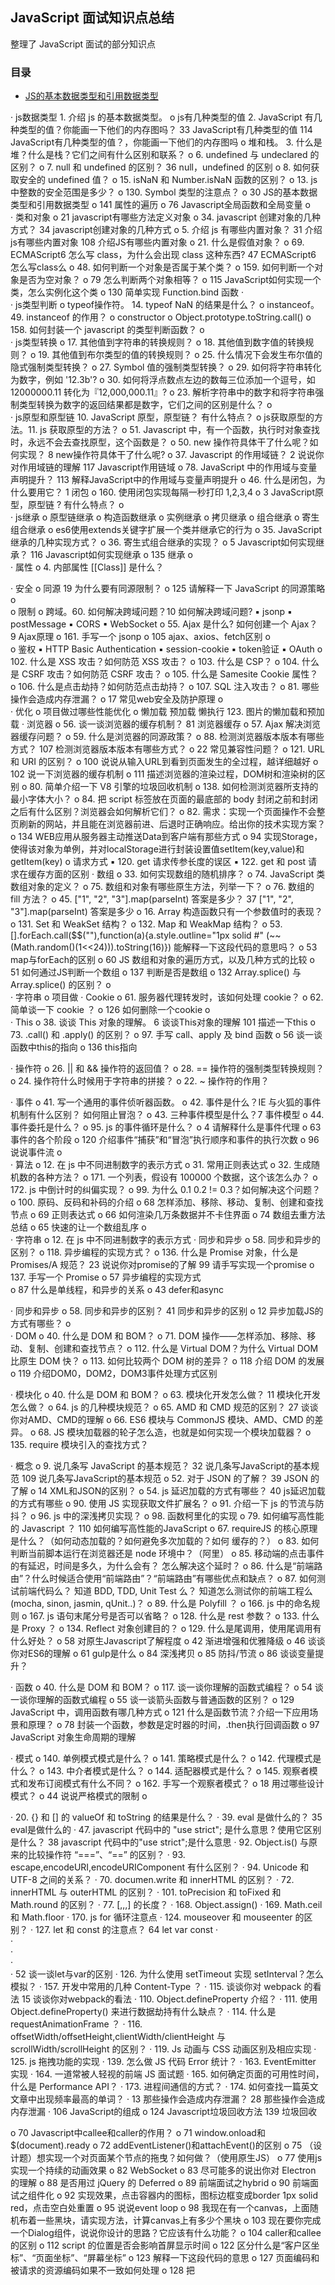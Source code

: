 ## JavaScript 面试知识点总结
整理了 JavaScript 面试的部分知识点

### 目录

- [JS的基本数据类型和引用数据类型](#JS的基本数据类型和引用数据类型)

·	js数据类型  1. 介绍 js 的基本数据类型。 
o	js有几种类型的值  2. JavaScript 有几种类型的值？你能画一下他们的内存图吗？  33 JavaScript有几种类型的值 114 JavaScript有几种类型的值？，你能画一下他们的内存图吗
o	堆和栈。 3. 什么是堆？什么是栈？它们之间有什么区别和联系？
o	6. undefined 与 undeclared 的区别？
o	7. null 和 undefined 的区别？  36 null，undefined 的区别
o	8. 如何获取安全的 undefined 值？
o	15. isNaN 和 Number.isNaN 函数的区别？
o	13. js 中整数的安全范围是多少？
o	130. Symbol 类型的注意点？
o	30 JS的基本数据类型和引用数据类型
o	141 属性的遍历
o	76 Javascript全局函数和全局变量
o	
·	类和对象
o	21 javascript有哪些方法定义对象
o	34. javascript 创建对象的几种方式？  34 javascript创建对象的几种方式
o	5. 介绍 js 有哪些内置对象？  31 介绍js有哪些内置对象 108 介绍JS有哪些内置对象
o	21. 什么是假值对象？
o	69. ECMAScript6 怎么写 class，为什么会出现 class 这种东西?  47 ECMAScript6 怎么写class么
o	48. 如何判断一个对象是否属于某个类？
o	159. 如何判断一个对象是否为空对象？
o	79 怎么判断两个对象相等？
o	115 JavaScript如何实现一个类，怎么实例化这个类
o	130 简单实现 Function.bind 函数
·	
·	js类型判断
o	typeof操作符。  14. typeof NaN 的结果是什么？
o	instanceof。 49. instanceof 的作用？
o	constructor
o	Object.prototype.toString.call()
o	158. 如何封装一个 javascript 的类型判断函数？
o	
·	js类型转换
o	17. 其他值到字符串的转换规则？
o	18. 其他值到数字值的转换规则？
o	19. 其他值到布尔类型的值的转换规则？
o	 25. 什么情况下会发生布尔值的隐式强制类型转换？
o	 27. Symbol 值的强制类型转换？
o	 29. 如何将字符串转化为数字，例如 '12.3b'?
o	 30. 如何将浮点数点左边的数每三位添加一个逗号，如 12000000.11 转化为『12,000,000.11』?
o	 23. 解析字符串中的数字和将字符串强制类型转换为数字的返回结果都是数字，它们之间的区别是什么？
o	
·	js原型和原型链  10. JavaScript 原型，原型链？ 有什么特点？
o	js获取原型的方法。11. js 获取原型的方法？
o	51. Javascript 中，有一个函数，执行时对象查找时，永远不会去查找原型，这个函数是？
o	50. new 操作符具体干了什么呢？如何实现？    8 new操作符具体干了什么呢?
o	37. Javascript 的作用域链？ 2 说说你对作用域链的理解  117 Javascript作用链域
o	78. JavaScript 中的作用域与变量声明提升？ 113 解释JavaScript中的作用域与变量声明提升
o	46. 什么是闭包，为什么要用它？  1 闭包
o	160. 使用闭包实现每隔一秒打印 1,2,3,4
o	3 JavaScript原型，原型链 ? 有什么特点？
o	
·	js继承
o	原型链继承
o	构造函数继承
o	实例继承
o	拷贝继承
o	组合继承
o	寄生组合继承
o	es6使用extends关键字扩展一个类并继承它的行为
o	35. JavaScript 继承的几种实现方式？
o	36. 寄生式组合继承的实现？
o	5 Javascript如何实现继承？ 116 Javascript如何实现继承
o	135 继承
o	
·	属性
o	4. 内部属性 [[Class]] 是什么？

·	安全
o	同源  19 为什么要有同源限制？
o	125 请解释一下 JavaScript 的同源策略
o	
o	限制
o	跨域。60. 如何解决跨域问题？10 如何解决跨域问题?
▪	jsonp
▪	postMessage
▪	CORS
▪	WebSocket
o	55. Ajax 是什么? 如何创建一个 Ajax？  9 Ajax原理
o	161. 手写一个 jsonp
o	105 ajax、axios、fetch区别
o	
o	鉴权
▪	HTTP Basic Authentication
▪	session-cookie
▪	token验证
▪	OAuth
o	102. 什么是 XSS 攻击？如何防范 XSS 攻击？
o	103. 什么是 CSP？
o	104. 什么是 CSRF 攻击？如何防范 CSRF 攻击？
o	105. 什么是 Samesite Cookie 属性？
o	106. 什么是点击劫持？如何防范点击劫持？
o	107. SQL 注入攻击？
o	81. 哪些操作会造成内存泄漏？
o	17 常见web安全及防护原理
o	
·	优化
o	项目做过哪些性能优化
o	懒加载 预加载 懒执行  123. 图片的懒加载和预加载
·	浏览器
o	56. 谈一谈浏览器的缓存机制？  81 浏览器缓存
o	57. Ajax 解决浏览器缓存问题？
o	59. 什么是浏览器的同源政策？
o	88. 检测浏览器版本版本有哪些方式？  107 检测浏览器版本版本有哪些方式？
o	22 常见兼容性问题？
o	121. URL 和 URI 的区别？
o	100 说说从输入URL到看到页面发生的全过程，越详细越好
o	102 说一下浏览器的缓存机制
o	111 描述浏览器的渲染过程，DOM树和渲染树的区别
o	80. 简单介绍一下 V8 引擎的垃圾回收机制
o	138. 如何检测浏览器所支持的最小字体大小？
o	84. 把 script 标签放在页面的最底部的 body 封闭之前和封闭之后有什么区别？浏览器会如何解析它们？
o	82. 需求：实现一个页面操作不会整页刷新的网站，并且能在浏览器前进、后退时正确响应。给出你的技术实现方案？
o	134 WEB应用从服务器主动推送Data到客户端有那些方式
o	94 实现Storage，使得该对象为单例，并对localStorage进行封装设置值setItem(key,value)和getItem(key)
o	请求方式
▪	120. get 请求传参长度的误区
▪	122. get 和 post 请求在缓存方面的区别
·	数组
o	33. 如何实现数组的随机排序？
o	 74. JavaScript 类数组对象的定义？ 
o	75. 数组和对象有哪些原生方法，列举一下？
o	 76. 数组的 fill 方法？
o	45. ["1", "2", "3"].map(parseInt) 答案是多少？  37 ["1", "2", "3"].map(parseInt) 答案是多少
o	16. Array 构造函数只有一个参数值时的表现？
o	131. Set 和 WeakSet 结构？
o	132. Map 和 WeakMap 结构？
o	53. [].forEach.call($$(""),function(a){a.style.outline="1px solid #" (~~(Math.random()(1<<24))).toString(16)}) 能解释一下这段代码的意思吗？
o	53 map与forEach的区别
o	60 JS 数组和对象的遍历方式，以及几种方式的比较
o	51 如何通过JS判断一个数组
o	137 判断是否是数组
o	132 Array.splice() 与 Array.splice() 的区别？
o	
·	字符串
o	项目做
·	Cookie 
o	 61. 服务器代理转发时，该如何处理 cookie？
o	 62. 简单谈一下 cookie ？
o	126 如何删除一个cookie
o	
·	This
o	38. 谈谈 This 对象的理解。   6 谈谈This对象的理解 101 描述一下this
o	 73. .call() 和 .apply() 的区别？ 
o	97. 手写 call、apply 及 bind 函数
o	56 谈一谈函数中this的指向
o	136 this指向

·	操作符
o	26. || 和 && 操作符的返回值？
o	 28. == 操作符的强制类型转换规则？  
o	 24. 操作符什么时候用于字符串的拼接？
o	22. ~ 操作符的作用？

·	事件
o	41. 写一个通用的事件侦听器函数。
o	42. 事件是什么？IE 与火狐的事件机制有什么区别？ 如何阻止冒泡？
o	43. 三种事件模型是什么？7 事件模型
o	44. 事件委托是什么？
o	95. js 的事件循环是什么？
o	4 请解释什么是事件代理
o	63 事件的各个阶段
o	120 介绍事件“捕获”和“冒泡”执行顺序和事件的执行次数
o	96 说说事件流
o	
·	算法
o	12. 在 js 中不同进制数字的表示方式
o	31. 常用正则表达式
o	32. 生成随机数的各种方法？
o	171. 一个列表，假设有 100000 个数据，这个该怎么办？
o	172. js 中倒计时的纠偏实现？
o	99. 为什么 0.1 0.2 != 0.3？如何解决这个问题？
o	100. 原码、反码和补码的介绍
o	68 怎样添加、移除、移动、复制、创建和查找节点
o	69 正则表达式
o	66 如何渲染几万条数据并不卡住界面
o	74 数组去重方法总结
o	65 快速的让一个数组乱序
o	
·	字符串
o	12. 在 js 中不同进制数字的表示方式
·	同步和异步
o	58. 同步和异步的区别？
o	118. 异步编程的实现方式？
o	136. 什么是 Promise 对象，什么是 Promises/A 规范？  23 说说你对promise的了解  99 请手写实现一个promise
o	137. 手写一个 Promise
o	57 异步编程的实现方式  
o	87 什么是单线程，和异步的关系
o	43 defer和async

·	同步和异步
o	58. 同步和异步的区别？   41 同步和异步的区别
o	12 异步加载JS的方式有哪些？
o	
·	DOM
o	40. 什么是 DOM 和 BOM？
o	71. DOM 操作——怎样添加、移除、移动、复制、创建和查找节点？
o	112. 什么是 Virtual DOM？为什么 Virtual DOM 比原生 DOM 快？
o	113. 如何比较两个 DOM 树的差异？
o	118 介绍 DOM 的发展
o	119 介绍DOM0，DOM2，DOM3事件处理方式区别

·	模块化
o	40. 什么是 DOM 和 BOM？
o	63. 模块化开发怎么做？  11 模块化开发怎么做？
o	64. js 的几种模块规范？
o	65. AMD 和 CMD 规范的区别？   27 谈谈你对AMD、CMD的理解
o	66. ES6 模块与 CommonJS 模块、AMD、CMD 的差异。
o	68. JS 模块加载器的轮子怎么造，也就是如何实现一个模块加载器？
o	135. require 模块引入的查找方式？


·	概念
o	9. 说几条写 JavaScript 的基本规范？  32 说几条写JavaScript的基本规范  109 说几条写JavaScript的基本规范
o	52. 对于 JSON 的了解？  39 JSON 的了解
o	14 XML和JSON的区别？
o	54. js 延迟加载的方式有哪些？  40 js延迟加载的方式有哪些
o	90. 使用 JS 实现获取文件扩展名？
o	91. 介绍一下 js 的节流与防抖？
o	96. js 中的深浅拷贝实现？
o	98. 函数柯里化的实现
o	79. 如何编写高性能的 Javascript ？   110 如何编写高性能的JavaScript
o	67. requireJS 的核心原理是什么？（如何动态加载的？如何避免多次加载的？如何 缓存的？）
o	83. 如何判断当前脚本运行在浏览器还是 node 环境中？（阿里）
o	85. 移动端的点击事件的有延迟，时间是多久，为什么会有？ 怎么解决这个延时？
o	86. 什么是“前端路由”？什么时候适合使用“前端路由”？“前端路由”有哪些优点和缺点？
o	87. 如何测试前端代码么？ 知道 BDD, TDD, Unit Test 么？ 知道怎么测试你的前端工程么(mocha, sinon, jasmin, qUnit..)？
o	89. 什么是 Polyfill ？
o	166. js 中的命名规则
o	167. js 语句末尾分号是否可以省略？
o	128. 什么是 rest 参数？
o	133. 什么是 Proxy ？
o	134. Reflect 对象创建目的？
o	129. 什么是尾调用，使用尾调用有什么好处？
o	58 对原生Javascript了解程度
o	42 渐进增强和优雅降级
o	46 谈谈你对ES6的理解
o	61 gulp是什么
o	84 深浅拷贝
o	85 防抖/节流
o	86 谈谈变量提升？

·	函数
o	40. 什么是 DOM 和 BOM？
o	117. 谈一谈你理解的函数式编程？
o	54 谈一谈你理解的函数式编程
o	55 谈一谈箭头函数与普通函数的区别？
o	129 JavaScript 中，调用函数有哪几种方式
o	121 什么是函数节流？介绍一下应用场景和原理？
o	78 封装一个函数，参数是定时器的时间，.then执行回调函数
o	97 JavaScript 对象生命周期的理解


·	模式
o	140. 单例模式模式是什么？
o	141. 策略模式是什么？
o	142. 代理模式是什么？
o	143. 中介者模式是什么？
o	144. 适配器模式是什么？
o	145. 观察者模式和发布订阅模式有什么不同？
o	162. 手写一个观察者模式？
o	18 用过哪些设计模式？
o	44 说说严格模式的限制
o	


·	20. {} 和 [] 的 valueOf 和 toString 的结果是什么？
·	39. eval 是做什么的？  35 eval是做什么的
·	47. javascript 代码中的 "use strict"; 是什么意思 ? 使用它区别是什么？ 38 javascript 代码中的"use strict";是什么意思
·	92. Object.is() 与原来的比较操作符 “===”、“==” 的区别？
·	93. escape,encodeURI,encodeURIComponent 有什么区别？
·	94. Unicode 和 UTF-8 之间的关系？
·	70. documen.write 和 innerHTML 的区别？
·	72. innerHTML 与 outerHTML 的区别？
·	101. toPrecision 和 toFixed 和 Math.round 的区别？
·	77. [,,,] 的长度？
·	168. Object.assign()
·	169. Math.ceil 和 Math.floor
·	170. js for 循环注意点
·	124. mouseover 和 mouseenter 的区别？
·	127. let 和 const 的注意点？  64 let var const
·	
·	
·	
·	
·	52 谈一谈let与var的区别
·	126. 为什么使用 setTimeout 实现 setInterval？怎么模拟？
·	157. 开发中常用的几种 Content-Type ？
·	115. 谈谈你对 webpack 的看法   15 谈谈你对webpack的看法
·	110. Object.defineProperty 介绍？
·	111. 使用 Object.defineProperty() 来进行数据劫持有什么缺点？
·	114. 什么是 requestAnimationFrame ？
·	116. offsetWidth/offsetHeight,clientWidth/clientHeight 与 scrollWidth/scrollHeight 的区别？
·	119. Js 动画与 CSS 动画区别及相应实现
·	125. js 拖拽功能的实现
·	139. 怎么做 JS 代码 Error 统计？
·	163. EventEmitter 实现
·	164. 一道常被人轻视的前端 JS 面试题
·	165. 如何确定页面的可用性时间，什么是 Performance API？
·	173. 进程间通信的方式？
·	174. 如何查找一篇英文文章中出现频率最高的单词？
·	13 那些操作会造成内存泄漏？  28 那些操作会造成内存泄漏
·	106 JavaScript的组成
o	124 Javascript垃圾回收方法  139 垃圾回收

o	70 Javascript中callee和caller的作用？
o	71 window.onload和$(document).ready
o	72 addEventListener()和attachEvent()的区别
o	75 （设计题）想实现一个对页面某个节点的拖曳？如何做？（使用原生JS）
o	77 使用js实现一个持续的动画效果
o	82 WebSocket
o	83 尽可能多的说出你对 Electron 的理解
o	88 是否用过 jQuery 的 Deferred
o	89 前端面试之hybrid
o	90 前端面试之组件化
o	92 实现效果，点击容器内的图标，图标边框变成border 1px solid red，点击空白处重置
o	95 说说event loop
o	98 我现在有一个canvas，上面随机布着一些黑块，请实现方法，计算canvas上有多少个黑块
o	103 现在要你完成一个Dialog组件，说说你设计的思路？它应该有什么功能？
o	104 caller和callee的区别
o	112 script 的位置是否会影响首屏显示时间
o	122 区分什么是“客户区坐标”、“页面坐标”、“屏幕坐标”
o	123 解释一下这段代码的意思
o	127 页面编码和被请求的资源编码如果不一致如何处理
o	128 把<script>放在</body>之前和之后有什么区别？浏览器会如何解析它们？
o	138 加载
o	140 有四个操作会忽略enumerable为false的属性
o	142 为什么通常在发送数据埋点请求的时候使用的是 1x1 像素的透明 gif 图片
·	143 在输入框中如何判断输入的是一个正确的网址
o	26 Node的应用场景
o	16 说说你对AMD和Commonjs的理解
o	20 offsetWidth/offsetHeight,clientWidth/clientHeight与scrollWidth/scrollHeight的区别
o	24 你觉得jQuery源码有哪些写的好的地方
o	29 web开发中会话跟踪的方法有哪些
o	45 attribute和property的区别是什么
o	50 对web标准、可用性、可访问性的理解
o	59 Js动画与CSS动画区别及相应实现
o	67 希望获取到页面中所有的checkbox怎么做？  73 获取页面所有的checkbox
·	


·	优化
o	80 项目做过哪些性能优化？

·	面向对象
o	48 什么是面向对象编程及面向过程编程，它们的异同和优缺点
o	49 面向对象编程思想






- [js数据类型](#js数据类型)
  - [js有几种类型的值](#js有几种类型的值)
  - [堆和栈](#堆和栈)
- [js类型判断](#js类型判断)
  - [typeof操作符](#typeof操作符)
  - [instanceof](#instanceof)
  - [constructor](#constructor)
  - [Object.prototype.toString.call()](#Object-prototype-toString-call)
- [js原型和原型链](#js原型和原型链)
  - [js获取原型的方法](#js获取原型的方法)
- [js继承](#js继承)
  - [原型链继承](#原型链继承)
  - [构造函数继承](#构造函数继承)
  - [实例继承](#实例继承)
  - [拷贝继承](#拷贝继承)
  - [组合继承](#组合继承)
  - [寄生组合继承](#寄生组合继承)
  - [es6使用extends关键字扩展一个类并继承它的行为](#es6使用extends关键字扩展一个类并继承它的行为)
- [安全](#安全)
  - [同源](#同源)
  - [限制](#限制)
  - [跨域](#跨域)
    - [jsonp](#jsonp) 
    - [postMessage](#postMessage)
    - [CORS](#CORS)
    - [WebSocket](#WebSocket)
  - [鉴权](#鉴权)
    - [HTTP Basic Authentication](#HTTP-Basic-Authentication)
    - [session-cookie](#session-cookie)
    - [token验证](#token验证)
    - [OAuth](#OAuth)
- [优化](#优化)
  - [项目做过哪些性能优化](#项目做过哪些性能优化)
  - [懒加载 预加载 懒执行](#懒加载-预加载-懒执行)
  

#### js数据类型

```
js基本数据类型：
Undefined、Null、Boolean、Number、String，还有在 ES6 中新增的 Symbol 和 ES10 中新增的 BigInt 类型。
Symbol 代表创建后独一无二且不可变的数据类型，它的出现我认为主要是为了解决可能出现的全局变量冲突的问题。
BigInt 是一种数字类型的数据，它可以表示任意精度格式的整数，使用 BigInt 可以安全地存储和操作大整数，
即使这个数已经超出了 Number 能够表示的安全整数范围。
```

```
js引用数据类型：object、array、function
```

##### js有几种类型的值

```
js 可以分为两种类型的值，一种是基本数据类型，一种是复杂数据类型。
基本数据类型：undefined、null、boolean、number、string、symbol
复杂数据类型指的是 Object 类型，所有其他的如 Array、Date 等数据类型都可以理解为 Object 类型的子类。

两种类型间的主要区别是它们的存储位置不同，基本数据类型的值直接保存在栈中，
而复杂数据类型的值保存在堆中，通过使用在栈中保存对应的指针来获取堆中的值。
```

栈：原始数据类型（Undefined、Null、Boolean、Number、String） <br>
堆：引用数据类型（对象、数组和函数）

```
两种类型的区别是：存储位置不同。
原始数据类型直接存储在栈（stack）中的简单数据段，占据空间小、大小固定，属于被频繁使用数据，所以放入栈中存储。

引用数据类型存储在堆（heap）中的对象，占据空间大、大小不固定。如果存储在栈中，将会影响程序运行的性能；
引用数据类型在栈中存储了指针，该指针指向堆中该实体的起始地址。当解释器寻找引用值时，
会首先检索其在栈中的地址，取得地址后从堆中获得实体。
```

#### 堆和栈

```
堆和栈的概念存在于数据结构中和操作系统内存中。

（1）在数据结构中，栈中数据的存取方式为先进后出。而堆是一个优先队列，是按优先级来进行排序的，
优先级可以按照大小来规定。完全二叉树是堆的一种实现方式。
（2）在操作系统中，内存被分为栈区和堆区。

栈区内存由编译器自动分配释放，存放函数的参数值，局部变量的值等。其操作方式类似于数据结构中的栈。
堆区内存一般由程序员分配释放，若程序员不释放，程序结束时可能由垃圾回收机制回收。
```

### js类型判断
typeof，instanceof，constructor，Object.prototype.toString.call()

```
（1）typeof：
直接在计算机底层基于数据类型的值（二进制）进行检测
typeof null为object原因是对象存在在计算机中，都是以000开始的二进制存储，所以检测出来的结果是对象
typeof普通对象/数组对象/正则对象/日期对象 都是object
typeof NaN === 'number'
（2）instanceof
检测当前实例是否属于这个类的
底层机制：只要当前类出现在实例的原型上，结果都是true
不能检测基本数据类型
（3）constructor
支持基本类型
constructor可以随便改，也不准
（4）Object.prototype.toString.call([val])
返回当前实例所属类信息

判断 Target 的类型，单单用 typeof 并无法完全满足，这其实并不是 bug，
本质原因是 JS 的万物皆对象的理论。因此要真正完美判断时，我们需要区分对待:
1.基本类型(null): 使用String(null)
2.基本类型(string / number / boolean / undefined / symbol) + function: 直接使用typeof即可
3.其余引用类型(Array / Date / RegExp Error): 调用toString后根据[object XXX]进行判断
很稳的判断封装:
let class2type = {}
'Array Date RegExp Object Error'.split(' ').forEach(e => class2type[ '[object ' + e + ']' ] = e.toLowerCase()) 
function type(obj) {
    if (obj == null) return String(obj)
    return typeof obj === 'object' ? class2type[ Object.prototype.toString.call(obj) ] || 'object' : typeof obj
}
```

#### typeof操作符
优点：能够快速区分基本数据类型 缺点：不能将Object、Array和Null区分，都返回object  

（1）对于原始类型来说，除了 null 都可以显示正确的类型
```
Number、String，Undefined、Boolean、Null、还有在 ES6 中新增的 Symbol 和 ES10 中新增的 BigInt 
typeof 1             // 'number'
typeof '1'           // 'string'
typeof undefined     // 'undefined'
typeof true          // 'boolean'
typeof Symbol()      // 'symbol'
typeof null          // 'object'
PS：为什么null会出现这种情况呢？因为在 JS的最初版本中，使用的是 32 位系统，为了
性能考虑使用低位存储了变量的类型信息，000 开头代表是对象，然而 null表示为全零，
所以将它错误的判断为 object 。虽然现在的内部类型判断代码已经改变了，但是对于这个Bug却是一直流传下来。
```

（2）typeof 对于对象来说，除了函数都会显示 object，所以说 typeof 并不能准确判断变量到底是什么类型
```
array、object、function
typeof []             // 'object'
typeof {}             // 'object'
typeof console.log    // 'function'
```

（3）typeof NaN
```
typeof NaN;           // "number"

NaN 意指“不是一个数字”（not a number），NaN 是一个“警戒值”（sentinel value，有特殊用途的常规值），
用于指出数字类型中的错误情况，即“执行数学运算没有成功，这是失败后返回的结果”。
NaN 是一个特殊值，它和自身不相等，是唯一一个非自反（自反，reflexive，即 x === x 不成立）的值。而 NaN != NaN为 true。
```

#### instanceof
```
作用：用于判断实例属于哪个构造函数。
原理：判断实例对象的__proto__属性，和构造函数的prototype属性，是否为同一个引用（是否指向同一个地址）。
instanceof 可以正确的判断对象的类型，因为内部机制是通过判断对象的原型链中是不是能找到类型的 prototype

优点：能够区分Array、Object和Function，适合用于判断自定义的类实例对象
缺点：Number，Boolean，String基本数据类型不能判断

console.log(2 instanceof Number);                    // false
console.log(true instanceof Boolean);                // false 
console.log('str' instanceof String);                // false  
console.log([] instanceof Array);                    // true
console.log(function(){} instanceof Function);       // true
console.log({} instanceof Object);                   // true    

instanceof 在MDN中的解释：instanceof 运算符用来测试一个对象在其原型链中是否存在一个
构造函数的 prototype 属性。其意思就是判断对象是否是某一数据类型（如Array）的实例，
请重点关注一下是判断一个对象是否是数据类型的实例。在这里字面量值，2， true ，'str'不是实例，所以判断值为false
```

```
实现instanceof：
(1)首先获取类型的原型
(2)获得对象的原型
(3)一直循环判断对象的原型是否等于类型的原型，直到对象原型为 null，因为原型链最终为 null
function instanceof(left, right) {
    // 获得类型的原型
    let prototype = right.prototype
    // 获得对象的原型
    left = left.__proto__
    // 判断对象的类型是否等于类型的原型
    while (true) {
    	if (left === null)
    		return false
    	if (prototype === left)
    		return true
    	left = left.__proto__
    }
}
```

```
注意1：虽然说，实例是由构造函数 new 出来的，但是实例的__proto__属性引用的是
构造函数的prototype。也就是说，实例的__proto__属性与构造函数本身无关。
注意2：在原型链上，原型的上面可能还会有原型，以此类推往上走，继续找__proto__属性。
这条链上如果能找到， instanceof 的返回结果也是 true。

比如说：
foo instance of Foo的结果为true，因为foo.__proto__ === M.prototype为true。
foo instance of Object的结果也为true，为Foo.prototype.__proto__ === Object.prototype为true。
但我们不能轻易的说：foo 一定是 由Object创建的实例`。这句话是错误的。我们来看下一个问题就明白了。

问题：已知A继承了B，B继承了C。怎么判断 a 是由A直接生成的实例，还是B直接生成的实例呢？还是C直接生成的实例呢？
分析：这就要用到原型的constructor属性了。
foo.__proto__.constructor === M的结果为true，但是 foo.__proto__.constructor === Object的结果为false。
所以，用 consturctor判断就比用 instanceof判断，更为严谨。
```

#### constructor

```
console.log((2).constructor === Number);                  // true
console.log((true).constructor === Boolean);              // true
console.log(('str').constructor === String);              // true
console.log(([]).constructor === Array);                  // true
console.log((function() {}).constructor === Function);    // true
console.log(({}).constructor === Object);                 // true

坑：如果创建一个对象，更改它的原型，constructor就会变得不可靠了
function Fn(){};
Fn.prototype=new Array();
var f=new Fn();
console.log(f.constructor===Fn);    // false
console.log(f.constructor===Array); // true 
```

#### Object prototype toString call

Object.prototype.toString.call()
```
使用 Object 对象的原型方法 toString ，使用 call 进行狸猫换太子，借用Object的 toString 方法

优点：精准判断数据类型
缺点：写法繁琐不容易记，推荐进行封装后使用

var a = Object.prototype.toString;
console.log(a.call(2));               // [object Number]
console.log(a.call(true));            // [object Boolean]
console.log(a.call('str'));           // [object String]
console.log(a.call([]));              // [object Array]
console.log(a.call(function(){}));    // [object Function]
console.log(a.call({}));              // [object Object]
console.log(a.call(undefined));       // [object Undefined]
console.log(a.call(null));            // [object Null]
```

### js原型和原型链

```
原型：在 js 中我们是使用构造函数来新建一个对象的，每一个构造函数的内部都有一个 prototype 属性值，
这个属性值是一个对象，这个对象包含了可以由该构造函数的所有实例共享的属性和方法。
当我们使用构造函数新建一个对象后，在这个对象的内部将包含一个指针，这个指针指向
构造函数的 prototype 属性对应的值，在 ES5 中这个指针被称为对象的原型（prototype）。

一般来说我们是不应该能够获取到这个值的，但是现在浏览器中都实现了 __proto__ 属性
来让我们访问这个属性，但是我们最好不要使用这个属性，因为它不是规范中规定的。
ES5 中新增了一个 Object.getPrototypeOf() 方法，我们可以通过这个方法来获取对象的原型。

原型链：当我们访问一个对象的属性时，如果这个对象内部不存在这个属性，
那么它就会去它的原型对象里找这个属性，这个原型对象又会有自己的原型，
于是就这样一直找下去，也就是原型链的概念。

原型链的尽头一般来说都是 Object.prototype ，所以这就是
我们新建的对象为什么能够使用 toString() 等方法的原因。

特点：
JavaScript 对象是通过引用来传递的，我们创建的每个新对象实体中并没有一份
属于自己的原型副本。当我们修改原型时，与之相关的对象也会继承这一改变。

关系：instance.constructor.prototype = instance.__proto__
```

#### js获取原型的方法

```
p.__proto__
p.constructor.prototype
Object.getPrototypeOf(p)
```

### js继承

```
javascript继承的7种方法：
1.原型链继承：将父类的实例作为子类的原型。
2.构造函数继承（使用call）：使用父类的构造函数来增强子类实例，等于是复制父类的实例属性给子类。
3.实例继承：为父类实例添加新特性，作为子类实例返回。
4.拷贝继承：把父类实例对象上的方法拷贝到子类的原型上。
5.组合继承：通过调用父类构造函数，继承父类的属性并保留传参的优点，然后通过将父类实例作为子类原型，实现函数复用。
6.寄生组合继承：通过寄生方式，砍掉父类的实例属性，这样，在调用两次父类的构造的时候，就不会初始化两次实例方法/属性，避免的组合继承的缺点。
7.使用extends关键字扩展一个类并继承它的行为（es6）。
```

```
我了解的 js 中实现继承的几种方式有：
（1）第一种是以原型链的方式来实现继承，但是这种实现方式存在的缺点是，在包含有引用类型的数据时，
会被所有的实例对象所共享，容易造成修改的混乱。还有就是在创建子类型的时候不能向超类型传递参数。

（2）第二种方式是使用借用构造函数的方式，这种方式是通过在子类型的函数中调用超类型的构造函数
来实现的，这一种方法解决了不能向超类型传递参数的缺点，但是它存在的一个问题就是
无法实现函数方法的复用，并且超类型原型定义的方法子类型也没有办法访问到。

（3）第三种方式是组合继承，组合继承是将原型链和借用构造函数组合起来使用的一种方式。
通过借用构造函数的方式来实现类型的属性的继承，通过将子类型的原型设置为超类型的实例来实现方法的继承。
这种方式解决了上面的两种模式单独使用时的问题，但是由于我们是以超类型的实例来作为子类型的原型，
所以调用了两次超类的构造函数，造成了子类型的原型中多了很多不必要的属性。

（4）第四种方式是原型式继承，原型式继承的主要思路就是基于已有的对象来创建新的对象，实现的原理是，
向函数中传入一个对象，然后返回一个以这个对象为原型的对象。这种继承的思路主要不是为了实现创造一种新的类型，
只是对某个对象实现一种简单继承，ES5 中定义的 Object.create() 方法就是原型式继承的实现。缺点与原型链方式相同。

（5）第五种方式是寄生式继承，寄生式继承的思路是创建一个用于封装继承过程的函数，通过传入一个对象，
然后复制一个对象的副本，然后对象进行扩展，最后返回这个对象。这个扩展的过程就可以理解是一种继承。
这种继承的优点就是对一个简单对象实现继承，如果这个对象不是我们的自定义类型时。缺点是没有办法实现函数的复用。

（6）第六种方式是寄生式组合继承，组合继承的缺点就是使用超类型的实例做为子类型的原型，导致添加了不必要的原型属性。
寄生式组合继承的方式是使用超类型的原型的副本来作为子类型的原型，这样就避免了创建不必要的属性。
```

js继承实现方式：既然要实现继承，那么首先我们得有一个父类，代码如下：
```
// 定义一个动物类
function Animal (name) {
  // 属性
  this.name = name || 'Animal';
  // 实例方法
  this.sleep = function(){
    console.log(this.name + '正在睡觉！');
  }
}
// 原型方法
Animal.prototype.eat = function(food) {
  console.log(this.name + '正在吃：' + food);
};
```

#### 原型链继承
```
核心：将父类的实例作为子类的原型
function Cat() {
}
Cat.prototype = new Animal();
Cat.prototype.name = 'cat';

// Test Code
var cat = new Cat();
console.log(cat.name);
cat.eat('fish');    //cat正在吃fish
cat.sleep();    //cat正在睡觉。。。
console.log(cat instanceof Animal); //true
console.log(cat instanceof Cat);    //true

特点：
1.纯粹的继承关系，实例是子类的实例，也是父类的实例
2.父类新增方法属性，子类都能访问到
3.简单易于实现
缺点：
1.可以在Cat构造函数中，为Cat实例增加实例属性。如果要新增原型属性和方法，则必须放在Cat.prototype = new Animal();这样的语句之后执行。
2.无法实现多继承
3.来自原型对象的引用属性是所有实例共享的
4.创建子类的实例时，无法向父类构造函数传参
```

#### 构造函数继承
```
使用call
核心：使用父类的构造函数来增强子类实例，等于是复制父类的实例属性给子类（没用到原型）
function Cat2(name) {
    Animal.call(this);
    this.name = name || 'Tom';
}
// Test Code
var cat2 = new Cat2();
console.log(cat2.name); //Tom
cat2.sleep()    //Tom正在睡觉。。。
console.log(cat2 instanceof Cat2); //true
console.log(cat2 instanceof Animal); //false

特点：
1.解决了1中，子类实例共享父类引用属性的问题
2.创建子类实例时，可以向父类传递参数
3.可以实现多继承（call多个父类对象）
缺点：
1.实例并不是父类的实例，只是子类的实例
2.只能继承父类的实例属性和方法，不能继承原型属性/方法
3.无法实现函数复用，每个子类都有父类实例函数的副本，影响性能
```

#### 实例继承
```
核心：为父类实例添加新特性，作为子类实例返回
function Cat3(name) {
    var instance = new Animal();
    instance.name = name || 'Tom';
    return instance;
}

// Test Code
var cat3 = new Cat3();
console.log(cat3.name);
cat3.sleep();
cat3.eat('meat');
console.log(cat3 instanceof Cat3); //false
console.log(cat3 instanceof Animal); //true

特点：
1.不限制调用方式，不管是 new 子类() 还是 子类()，返回的对象具有相同的效果
缺点：
1.实例是父类的实例，不是子类的实例
2.不支持多继承
```

#### 拷贝继承
```
function Cat(name) {
    var animal = new Animal();
    for (var p in animal) {
        Cat.prototype[p] = animal[p];
    }
    Cat.prototype.name = name || 'Tom';
}

// Test Code
var cat = new Cat();
console.log(cat.name);
cat.sleep();
cat.eat('bread');
console.log(cat instanceof Cat); //true
console.log(cat instanceof Animal); //false

特点：
支持多继承
缺点：
1.效率较低，占用内存高
2.无法获取父类不可枚举的方法（不可枚举方法，不能使用for-in访问到）
```

#### 组合继承
```
核心：通过调用父类构造函数，继承父类的属性并保留传参的优点，然后通过将父类实例作为子类原型，实现函数复用。
function Cat(name) {
    Animal.call(this);
    this.name = name || "Tom";
}
Cat.prototype = new Animal();
Cat.prototype.constructor = Cat;

// Test Code
var cat = new Cat();
console.log(cat.name);
cat.sleep();
cat.eat('bread');
console.log(cat instanceof Cat); //true
console.log(cat instanceof Animal); //true

特点：
1.弥补了方式二的缺陷，可以继承实例属性/方法，也可以继承原型属性/方法
2.即是子类的实例，也是父类的实例
3.不存在引用属性共享问题
4.可传参
5.函数可复用
缺点：
1.调用了两次父构造函数，生成了两份实例（子类实例将子类原型上的那份屏蔽掉了），消耗内存较少
```

#### 寄生组合继承
```
核心：通过寄生方式，砍掉父类的实例属性，这样，在调用两次父类的构造的时候，就不会初始化两次实例方法/属性，避免的组合继承的缺点。
function Cat(name) {
    Animal.call(this);
    this.name = name || "Tom";
}
(function () {
    // 创建一个没有实例方法的类
    var Super = function () {
    }
    Super.prototype = Animal.prototype;
    // 将实例作为子类的原型
    Cat.prototype = new Super();
})();
// 修复构造函数
Cat.prototype.constructor = Cat;

// Test Code
var cat = new Cat();
console.log(cat.name);
cat.sleep();
cat.eat('bread');
console.log(cat instanceof Cat); //true
console.log(cat instanceof Animal); //true

特点：
堪称完美
缺点：
1.实现较为复杂
```

#### es6使用extends关键字扩展一个类并继承它的行为
```
首先使用es6语法把代码简化如下：
class Animal2 {
    constructor (name, food) {
        this.name = name || "Animal";
        this.food = food;
        this.sleep = () => console.log(this.name + '正在睡觉。。。');
    }
    eat(){
        // console.log(this.name + '正在吃' + this.food);
        return this.name + '正在吃' + this.food;
    }
}

然后让Reptile类继承Animal2

class Reptile extends Animal2 {
    constructor (name, food, habit){
        super(name, food);
        this.habit = habit;
    }
    printHabit() {
        console.log(this.habit);
    }
}

// Test Code
let cat = new Reptile('cat', 'fish', 'sleep');
cat.printHabit(); //sleep
console.log(cat.eat()); //cat正在吃fish
console.log(cat instanceof Reptile); //true
console.log(cat instanceof Animal2); //true
```
### 安全

#### 同源

同源策略是一种安全协议
```
我对浏览器的同源政策的理解是，一个域下的 js 脚本在未经允许的情况下，不能够访问另一个域的内容。
这里的同源的指的是两个域的协议、域名、端口号必须相同，否则则不属于同一个域。

同源政策主要限制了三个方面：
第一个是当前域下的 js 脚本不能够访问其他域下的 cookie、localStorage 和 indexDB。
第二个是当前域下的 js 脚本不能够操作访问操作其他域下的 DOM。
第三个是当前域下 ajax 无法发送跨域请求。

同源政策的目的主要是为了保证用户的信息安全，防止某个文档或脚本从多个不同源装载。
它只是对 js 脚本的一种限制，并不是对浏览器的限制，对于一般的 img、或者script 脚本请求
都不会有跨域的限制，这是因为这些操作都不会通过响应结果来进行可能出现安全问题的操作。
```

```
举例说明：比如一个黑客程序，他利用Iframe把真正的银行登录页面嵌到他的页面上，当你使用真实的用户名，
密码登录时，他的页面就可以通过Javascript读取到你的表单中input中的内容，这样用户名，密码就轻松到手了。

缺点：
现在网站的JS都会进行压缩，一些文件用了严格模式，而另一些没有。这时这些本来是严格模式的文件，
被 merge后，这个串就到了文件的中间，不仅没有指示严格模式，反而在压缩后浪费了字节
```

#### 限制

为什么会产生跨域？
```
你之所以会遇到跨域问题，正是因为 SOP 的各种限制。
本质上 SOP 并不是禁止跨域请求，而是在请求后拦截了请求的回应。

其实表面上 SOP 分两种情况：
可以正常引用 iframe、图片等各种资源，但是限制对其内容进行操作
直接限制 ajax 请求，准确来说是限制操作 ajax 响应结果，这会引起 CSRF
但是，本质上这两条是一样的：总之，对于非同源的资源，浏览器可以“直接使用”，但是程序员和用户
不可以对这些数据进行操作，杜绝某些居心不良的行为。这就是现代安全浏览器对用户的保护之一。

下面是 3 个在实际应用中会遇到的例子：
使用 ajax 请求其他跨域 API，最常见的情况
iframe 与父页面交流（如 DOM 或变量的获取），出现率比较低
对跨域图片（例如来源于 <img> ）进行操作，在 canvas 操作图片的时候会遇到这个问题

如果没有了 SOP：
iframe 里的机密信息被肆意读取
更加肆意地进行 CSRF
接口被第三方滥用
```

#### 跨域

因为浏览器出于安全考虑，有同源策略。也就是说，如果协议、域名或者端口有一个不同就是跨域
```
1. 通过 jsonp 跨域
2. document.domain + iframe 跨域
3. location.hash + iframe
4. window.name + iframe 跨域
5 .postMessage 跨域
6. 跨域资源共享（CORS)
7. nginx 代理跨域
8. nodejs 中间件代理跨域
9. WebSocket 协议跨域
```

```
解决跨域的方法我们可以根据我们想要实现的目的来划分。

首先我们如果只是想要实现主域名下的不同子域名的跨域操作，我们可以使用设置 document.domain 来解决。
（1）将 document.domain 设置为主域名，来实现相同子域名的跨域操作，
这个时候主域名下的 cookie 就能够被子域名所访问。同时如果文档中含有主域名相同，
子域名不同的 iframe 的话，我们也可以对这个 iframe 进行操作。

如果是想要解决不同跨域窗口间的通信问题，比如说一个页面想要和页面的中的不同源的 iframe 
进行通信的问题，我们可以使用 location.hash 或者 window.name 或者 postMessage 来解决。
（2）使用 location.hash 的方法，我们可以在主页面动态的修改 iframe 窗口的 hash 值，
然后在 iframe 窗口里实现监听函数来实现这样一个单向的通信。因为在 iframe 是没有办法访问
到不同源的父级窗口的，所以我们不能直接修改父级窗口的 hash 值来实现通信，我们可以在 
iframe 中再加入一个 iframe ，这个 iframe 的内容是和父级页面同源的，所以我们可以使用
window.parent.parent 来修改最顶级页面的 src，以此来实现双向通信。
（3）使用 window.name 的方法，主要是基于同一个窗口中设置了 window.name 后不同源的页面也可以
访问，所以不同源的子页面可以首先在 window.name 中写入数据，然后跳转到一个和父级同源的页面。
这个时候父级页面就可以访问同源的子页面中 window.name 中的数据了，这种方式的好处是可以传输的数据量大。
（4）使用 postMessage 来解决的方法，这是一个 h5 中新增的一个 api。通过它我们可以
实现多窗口间的信息传递，通过获取到指定窗口的引用，然后调用 postMessage 来发送信息，
在窗口中我们通过对 message 信息的监听来接收信息，以此来实现不同源间的信息交换。

如果是像解决 ajax 无法提交跨域请求的问题，我们可以使用 jsonp、cors、websocket 协议、服务器代理来解决问题。
（5）使用 jsonp 来实现跨域请求，它的主要原理是通过动态构建 script  标签来实现跨域请求，
因为浏览器对 script 标签的引入没有跨域的访问限制 。通过在请求的 url 后指定一个回调函数，
然后服务器在返回数据的时候，构建一个 json 数据的包装，这个包装就是回调函数，
然后返回给前端，前端接收到数据后，因为请求的是脚本文件，所以会直接执行，
这样我们先前定义好的回调函数就可以被调用，从而实现了跨域请求的处理。这种方式只能用于 get 请求。
（6）使用 CORS 的方式，CORS 是一个 W3C 标准，全称是"跨域资源共享"。CORS 需要
浏览器和服务器同时支持。目前，所有浏览器都支持该功能，因此我们只需要在服务器端配置就行。
浏览器将 CORS 请求分成两类：简单请求和非简单请求。对于简单请求，浏览器直接发出 CORS 请求。
具体来说，就是会在头信息之中，增加一个 Origin 字段。Origin 字段用来说明本次请求来自哪个源。
服务器根据这个值，决定是否同意这次请求。对于如果 Origin 指定的源，不在许可范围内，
服务器会返回一个正常的 HTTP 回应。浏览器发现，这个回应的头信息没有包含 Access-Control-Allow-Origin 字段，
就知道出错了，从而抛出一个错误，ajax 不会收到响应信息。如果成功的话会包含一些以 Access-Control- 开头的字段。
非简单请求，浏览器会先发出一次预检请求，来判断该域名是否在服务器的白名单中，如果收到肯定回复后才会发起请求。
（7）使用 websocket 协议，这个协议没有同源限制。
（8）使用服务器来代理跨域的访问请求，就是有跨域的请求操作时发送请求给后端，让后端代为请求，然后最后将获取的结果发返回。
```

#### jsonp
在CORS和postMessage以前，我们一直都是通过JSONP来做跨域通信的。
```
JSONP的原理：通过<script>标签的异步加载来实现的。比如说，实际开发中，我们发现，
head标签里，可以通过<script>标签的src，里面放url，加载很多在线的插件。这就是用到了JSONP。
JSONP 使用简单且兼容性不错，但是只限于 get 请求。
在开发中可能会遇到多个 JSONP 请求的回调函数名是相同的，这时候就需要自己封装一个 JSONP

JSONP的实现：
比如说，客户端这样写：
    <script src="http://www.smyhvae.com/?data=name&callback=myjsonp"></script>

上面的src中，data=name是get请求的参数，myjsonp是和后台约定好的函数名。 服务器端这样写：
  myjsonp({
      data: {}
  })
于是，本地要求创建一个myjsonp 的全局函数，才能将返回的数据执行出来。
实际开发中，前端的JSONP是这样实现的：
<script>
    var util = {};
    //定义方法：动态创建 script 标签
    /**
     * [function 在页面中注入js脚本]
     * @param  {[type]} url     [description]
     * @param  {[type]} charset [description]
     * @return {[type]}         [description]
     */
    util.createScript = function (url, charset) {
        var script = document.createElement('script');
        script.setAttribute('type', 'text/javascript');
        charset && script.setAttribute('charset', charset);
        script.setAttribute('src', url);
        script.async = true;
        return script;
    };

    /**
     * [function 处理jsonp]
     * @param  {[type]} url      [description]
     * @param  {[type]} onsucess [description]
     * @param  {[type]} onerror  [description]
     * @param  {[type]} charset  [description]
     * @return {[type]}          [description]
     */
    util.jsonp = function (url, onsuccess, onerror, charset) {
        var callbackName = util.getName('tt_player'); //事先约定好的 函数名
        window[callbackName] = function () {      //根据回调名称注册一个全局的函数
            if (onsuccess && util.isFunction(onsuccess)) {
                onsuccess(arguments[0]);
            }
        };
        var script = util.createScript(url + '&callback=' + callbackName, charset);   //动态创建一个script标签
        script.onload = script.onreadystatechange = function () {   //监听加载成功的事件，获取数据
            if (!script.readyState || /loaded|complete/.test(script.readyState)) {
                script.onload = script.onreadystatechange = null;
                // 移除该script的 DOM 对象
                if (script.parentNode) {
                    script.parentNode.removeChild(script);
                }
                // 删除函数或变量
                window[callbackName] = null;  //最后不要忘了删除
            }
        };
        script.onerror = function () {
            if (onerror && util.isFunction(onerror)) {
                onerror();
            }
        };
        document.getElementsByTagName('head')[0].appendChild(script); //往html中增加这个标签，目的是把请求发送出去
    };
</script>
```

#### postMessage
H5中新增的postMessage()方法，可以用来做跨域通信。
```
场景：窗口 A (http:A.com)向跨域的窗口 B (http:B.com)发送信息。步骤如下
在A窗口中操作如下：向B窗口发送数据：
	// 窗口A(http:A.com)向跨域的窗口B(http:B.com)发送信息
 	Bwindow.postMessage('data', 'http://B.com'); //这里强调的是B窗口里的window对象
2. 在B窗口中操作如下：
    // 在窗口B中监听 message 事件
    Awindow.addEventListener('message', function (event) {   //这里强调的是A窗口里的window对象
        console.log(event.origin);  //获取 ：url。这里指：http://A.com
        console.log(event.source);  //获取：A window对象
        console.log(event.data);    //获取传过来的数据
    }, false);
```

#### CORS
```
CORS：不受同源策略的限制，支持跨域。一种新的通信协议标准。可以理解成是：同时支持同源和跨域的Ajax。
CORS为什么支持跨域的通信？
跨域时，浏览器会拦截Ajax请求，并在http头中加Origin。

浏览器会自动进行 CORS 通信，实现 CORS 通信的关键是后端。只要后端实现了 CORS，就实现了跨域。
服务端设置 Access-Control-Allow-Origin 就可以开启 CORS。 该属性表示哪些域名可以访问资源，
如果设置通配符则表示所有网站都可以访问资源。 虽然设置 CORS和前端没什么关系，但是通过
这种方式解决跨域问题的话，会在发送请求时出现两种情况，分别为简单请求和复杂请求。

简单请求：
以 Ajax 为例，当满足以下条件时，会触发简单请求
1.使用下列方法之一：GET、HEAD、POST
2.Content-Type 的值仅限于下列三者之一：text/plain、multipart/form-data、application/x-www-form-urlencoded
请求中的任意 XMLHttpRequestUpload 对象均没有注册任何事件监听器； 
XMLHttpRequestUpload 对象可以使用XMLHttpRequest.upload 属性访问

复杂请求：
对于复杂请求来说，首先会发起一个预检请求，该请求是 option 方法的，通过该请求来知道服务端是否允许跨域请求。
对于预检请求来说，如果你使用过 Node 来设置 CORS 的话，可能会遇到过这么一个坑。

以下以 express框架举例
app.use((req, res, next) => {
  res.header('Access-Control-Allow-Origin', '*')
  res.header('Access-Control-Allow-Methods', 'PUT, GET, POST, DELETE, OPTIONS')
  res.header(
    'Access-Control-Allow-Headers',
    'Origin, X-Requested-With, Content-Type, Accept, Authorization, Access-Control-Allow-Credentials'
  )
  next()
})
该请求会验证你的 Authorization 字段，没有的话就会报错。
当前端发起了复杂请求后，你会发现就算你代码是正确的，返回结果也永远是报错的。因为预检请求也会
进入回调中，也会触发 next 方法，因为预检请求并不包含 Authorization 字段，所以服务端会报错。
想解决这个问题很简单，只需要在回调中过滤 option 方法即可

res.statusCode = 204
res.setHeader('Content-Length', '0')
res.end()

  if (req.method == "OPTIONS") {
    res.send(200);
  }
  else {
    next();
  }
  
项目实例：
解决方式是给服务器设置允许跨域的字段，一般需要设置如下几个字段，以express框架来说，设置允许cros跨域响应头：
app.all("*" , function(req,res,next){
	res.header('Access-Control-Allow-Origin' , "*")  
	res.header('Access-Control-Allow-Headers' , 'Content-Type,Content-length,Authorization,Accept,X-Requested-With,yourHeaderFeild');  
	res.header('Access-Control-Allow-Methods' , 'PUT,POST,GEt,DELETE,OPTIONS');  
	if(req.method == 'OPTIONS'){    
		res.send(200)  
	}  else{    
		next()  
	}
})
上述代码中设置细则如下：  
Access-Control-Allow-Origin：设置允许cros跨域的网址
Access-Control-Allow-Headers：设置允许cros跨域的请求头部
Access-Control-Allow-Methods：设置允许cros跨域的请求方式
```

#### WebSocket
```
WebSocket不受同源策略的限制，支持跨域
用法如下：
    var ws = new WebSocket('wss://echo.websocket.org'); //创建WebSocket的对象。参数可以是 ws 或 wss，后者表示加密。

    //把请求发出去
    ws.onopen = function (evt) {
        console.log('Connection open ...');
        ws.send('Hello WebSockets!');
    };

    //对方发消息过来时，我接收
    ws.onmessage = function (evt) {
        console.log('Received Message: ', evt.data);
        ws.close();
    };

    //关闭连接
    ws.onclose = function (evt) {
        console.log('Connection closed.');
    };
```

#### proxy代理跨域(最常见)

```
使用vue开发的时候，可以使用vue脚手架自带的http-proxy代理程序进行跨域。
步骤：
1.在vue脚手架中新增配置文件vue.config.js文件，添加一个新的配置项，如下：
module.exports = {	
	devServer:{		
		proxy:{			
			'/api':{				
				target:'http://localhost:3000/'//自己的服务器端口3000							
				changeOrigin:true //打开跨域			
			}		
		}	
	}
}
上述代码中设置了一个接口/api，这个接口作为自己的服务器的代理服务器，即访问这个接口就如访问http://localhost:3000
然后我们需要将这个/api作为我们提交数据的默认地址，即在vue项目的mian.js文件中设置如下代码，此处以axios为例：
axios.defalts.baseURL = "/api"
```

#### 鉴权

什么是鉴权：
```
鉴权（authentication）是指验证用户是否拥有访问系统的权利。传统的鉴权是通过密码来验证的。
这种方式的前提是，每个获得密码的用户都已经被授权。在建立用户时，就为此用户分配一个密码，
用户的密码可以由管理员指定，也可以由用户自行申请。这种方式的弱点十分明显：一旦密码被偷或用户遗失密码，
情况就会十分麻烦，需要管理员对用户密码进行重新修改，而修改密码之前还要人工验证用户的合法身份。

为了克服这种鉴权方式的缺点，需要一个更加可靠的鉴权方式。目前的主流鉴权方式是利用认证授权来验证数字签名的正确与否。

逻辑上，授权发生在鉴权之后，而实际上，这两者常常是一个过程。
```

常用的鉴权有四种：
```
1、HTTP Basic Authentication
2、session-cookie
3、Token验证
4、OAuth(开放授权)
```

鉴权分类：
```
用户鉴权，网络对用户进行鉴权，防止非法用户占用网络资源。
网络鉴权，用户对网络进行鉴权，防止用户接入了非法的网络，被骗取关键信息。
这种双向的认证机制，就是AKA（Authentication and Key Agreement，鉴权和密钥协商）鉴权。

除了AKA鉴权，也可以使用其它鉴权方式。在IMS AKA鉴权广泛实施之前，或在特定的条件下
（例如通过固定网络ADSL连接方式接入IMS），可以使用HTTP摘要鉴权等其他鉴权方式。

3G UMTS（Universal Mobile Telecommunication System，通用移动通讯系统）、
EPS（Evolved Packet System，演进的分组系统）、IMS（IP Multimedia Subsystem，IP多媒体子系统）
网络都采用了AKA双向鉴权机制，鉴权原理也大致相同。而2G网络，只有用户鉴权，无网络鉴权。
```

```
鉴权时机：
移动网络对鉴权时机的要求为：
2G、3G网络中，鉴权发生在开机、呼叫、位置更新以及在补充业务的激活、去活、登记或删除操作之前。
2G网络中，运营商都是启用的“按比例鉴权”方案。
3G网络中，用户首次接入网络必须鉴权，此后启用“按比例鉴权”方案。
IMS网络中，网络可以通过注册或重注册过程，在任何时候对用户进行鉴权。
```

#### HTTP Basic Authentication
```
这种授权方式是浏览器遵守http协议实现的基本授权方式,HTTP协议进行通信的过程中，
HTTP协议定义了基本认证认证允许HTTP服务器对客户端进行用户身份证的方法。

认证过程：
1．客户端向服务器请求数据，请求的内容可能是一个网页或者是一个ajax异步请求，
此时，假设客户端尚未被验证，则客户端提供如下请求至服务器:
Get /index.html HTTP/1.0
Host:www.google.com

2． 服务器向客户端发送验证请求代码401,（WWW-Authenticate: Basic realm=”google.com”这句话是关键，
如果没有客户端不会弹出用户名和密码输入界面）服务器返回的数据大抵如下：
HTTP/1.0 401 Unauthorised
Server: SokEvo/1.0
WWW-Authenticate: Basic realm=”google.com”
Content-Type: text/html
Content-Length: xxx

3． 当符合http1.0或1.1规范的客户端（如IE，FIREFOX）收到401返回值时，
将自动弹出一个登录窗口，要求用户输入用户名和密码。

4． 用户输入用户名和密码后，将用户名及密码以BASE64加密方式加密，
并将密文放入前一条请求信息中，则客户端发送的第一条请求信息则变成如下内容：
Get /index.html HTTP/1.0
Host:www.google.com
Authorization: Basic d2FuZzp3YW5n

注：d2FuZzp3YW5n表示加密后的用户名及密码（用户名：密码 然后通过base64加密，
加密过程是浏览器默认的行为，不需要我们人为加密，我们只需要输入用户名密码即可）

5． 服务器收到上述请求信息后，将Authorization字段后的用户信息取出、解密，将解密后的
用户名及密码与用户数据库进行比较验证，如用户名及密码正确，服务器则根据请求，将所请求资源发送给客户端。

效果：
客户端未未认证的时候，会弹出用户名密码输入框，这个时候请求时属于pending状态，
这个时候其实服务当用户输入用户名密码的时候客户端会再次发送带Authentication头的请求。
```

#### session-cookie
```
HTTP Cookie（也叫Web Cookie或浏览器Cookie）是服务器发送到用户浏览器并保存在本地的一小块数据，
它会在浏览器下次向同一服务器再发起请求时被携带并发送到服务器上。通常，它用于告知服务端两个请求
是否来自同一浏览器，如保持用户的登录状态。Cookie使基于无状态的HTTP协议记录稳定的状态信息成为了可能。

Cookie主要用于以下三个方面：
会话状态管理（如用户登录状态、购物车、游戏分数或其它需要记录的信息）
个性化设置（如用户自定义设置、主题等）
浏览器行为跟踪（如跟踪分析用户行为等）

认证过程：
1.服务器在接受客户端首次访问时在服务器端创建seesion，然后保存seesion(我们可以将seesion
保存在内存中，也可以保存在redis中，推荐使用后者)，然后给这个session生成一个
唯一的标识字符串,然后在响应头中种下这个唯一标识字符串。

2.签名。这一步只是对sid进行加密处理，服务端会根据这个secret密钥进行解密。（非必需步骤）

3.浏览器中收到请求响应的时候会解析响应头，然后将sid保存在本地cookie中，
浏览器在下次http请求的请求头中会带上该域名下的cookie信息。

4.服务器在接受客户端请求时会去解析请求头cookie中的sid，然后根据这个sid
去找服务器端保存的该客户端的session，然后判断该请求是否合法。

5.一旦用户登出，服务端和客户端同时销毁该会话在后续请求中，服务器会根据数据库验证会话id，如果验证通过，则继续处理；
```

#### token验证
```
认证过程：
1.用户输入登陆凭据；
2.服务器验证凭据是否正确，然后返回一个经过签名的token；
3.客户端负责存储token，可以存在localstorage，或者cookie中
4.对服务器的请求带上这个token；
5.服务器对JWT进行解码，如果token有效，则处理该请求；
6.一旦用户登出，客户端销毁token。

cookie与token性能对比：cookie与token看上去很像，但是有区别
1.sessionid 他只是一个唯一标识的字符串，服务端是根据这个字符串，来查询在服务器端保持的seesion，
这里面才保存着用户的登陆状态。但是token本身就是一种登陆成功凭证，他是在登陆成功后根据某种规则生成的
一种信息凭证，他里面本身就保存着用户的登陆状态。服务器端只需要根据定义的规则校验这个token是否合法就行。

2.session-cookie是需要cookie配合的，居然要cookie，那么在http代理客户端的选择上就是只有浏览器了，
因为只有浏览器才会去解析请求响应头里面的cookie,然后每次请求再默认带上该域名下的cookie。
但是我们知道http代理客户端不只有浏览器，还有原生APP等等，这个时候cookie是不起作用的，
或者浏览器端是可以禁止cookie的，但是token就不一样，他是登陆请求在登陆成功后再请求响应体中返回的信息，
客户端在收到响应的时候，可以把他存在本地的cookie,storage，或者内存中，
然后再下一次请求的请求头重带上这个token就行了。简单点来说
cookie-session机制他限制了客户端的类型，而token验证机制丰富了客户端类型。

3.时效性。session-cookie的sessionid实在登陆的时候生成的而且在登出事时一直不变的，
在一定程度上安全就会低，而token是可以在一段时间内动态改变的。

4.可扩展性。token验证本身是比较灵活的，一是token的解决方案有许多，常用的是JWT，
二来我们可以基于token验证机制，专门做一个鉴权服务，用它向多个服务的请求进行统一鉴权。
```

#### OAuth
```
(开放授权)
OAUTH协议为用户资源的授权提供了一个安全的、开放而又简易的标准。与以往的授权方式不同之处
是OAUTH的授权不会使第三方触及到用户的帐号信息（如用户名与密码），即第三方无需使用
用户的用户名与密码就可以申请获得该用户资源的授权，因此OAUTH是安全的。同时，
任何第三方都可以使用OAUTH认证服务，任何服务提供商都可以实现自身的OAUTH认证服务，因而OAUTH是开放的。

我们常见的提供OAuth认证服务的厂商有支付宝，QQ，微信。

OAuth协议又有1.0和2.0两个版本。相比较1.0版，2.0版整个授权验证流程更简单更安全，
也是目前最主要的用户身份验证和授权方式。

典型案例：
如果一个用户拥有两项服务：一项服务是图片在线存储服务A，另一个是图片在线打印服务B。
由于服务A与服务B是由两家不同的服务提供商提供的，所以用户在这两家服务提供商的网站上
各自注册了用户，假设这两个用户名各不相同，密码也各不相同。

当用户要使用服务B打印存储在服务A上的图片时，用户该如何处理？
方法一：用户可能先将待打印的图片从服务A上下载下来并上传到服务B上打印，
这种方式安全但处理比较繁琐，效率低下；

方法二：用户将在服务A上注册的用户名与密码提供给服务B，服务B使用用户的帐号
再去服务A处下载待打印的图片，这种方式效率是提高了，但是安全性大大降低了，
服务B可以使用用户的用户名与密码去服务A上查看甚至篡改用户的资源。

方法三：当服务B（打印服务）要访问用户的服务A（图片服务）时，通过OAUTH机制，
服务B向服务A请求未经用户授权的RequestToken后，服务A将引导用户在服务A的网站上登录，
并询问用户是否将图片服务授权给服务B。用户同意后，服务B就可以访问用户
在服务A上的图片服务。整个过程服务B没有触及到用户在服务A的帐号信息。

OAuth相关术语：
在认证和授权的过程中涉及的三方包括：
1.服务提供方（ServiceProvider），用户使用服务提供方来存储受保护的资源，如照片，视频，联系人列表。
2.用户（User），存放在服务提供方的受保护的资源的拥有者
3.客户端（Consumer），要访问服务提供方资源的第三方应用，通常是网站，如提供照片打印服务的网站
也可以是桌面或移动应用程序。在认证过程之前，客户端要向服务提供者申请客户端标识。

OAuth相关的三个URL：
RequestToken URL:获取未授权的RequestToken服务地址；
UserAuthorization URL:获取用户授权的RequestToken服务地址；
AccessToken URL:用授权的RequestToken换取AccessToken的服务地址。

OAuth认证和授权过程：
1.客户端（第三方软件）向OAUTH服务提供商请求未授权的RequestToken。即向RequestToken URL发起请求；
2.OAUTH服务提供商同意使用者的请求，并向其颁发未经用户授权的oauth_token与
对应的oauth_token_secret，并返回给使用者；
3.使用者向OAUTH服务提供商请求用户授权的RequestToken。即向UserAuthorization URL发起请求
并在请求中携带上一步服务提供商颁发的未授权的token与其密钥；
4.OAUTH服务提供商通过网页要求用户登录并引导用户完成授权；
5.RequestToken授权后，使用者将向AccessToken URL发起请求，将上步授权的RequestToken换取成AccessToken。
请求的参数见上图，这个比第一步多了一个参数就是RequestToken；
6.OAUTH服务提供商同意使用者的请求，并向其颁发AccessToken与对应的密钥，并返回给使用者；
7.使用者以后就可以使用上步返回的AccessToken访问用户授权的资源。

简单整理就三个步骤：
1.获取未授权的RequestToken
2.获取用户授权的RequestToken
3.用授权的RequestToken换取AccessToken
```

### 优化

#### 项目做过哪些性能优化

```
减少 HTTP 请求数
减少 DNS 查询
使用 CDN
避免重定向
图片懒加载
减少 DOM 元素数量
减少DOM 操作
使用外部 JavaScript 和 CSS
压缩 JavaScript 、 CSS 、字体、图片等
优化 CSS Sprite
使用 iconfont
字体裁剪
多域名分发划分内容到不同域名
尽量减少 iframe 使用
避免图片 src 为空
把样式表放在link 中
把JavaScript放在页面底部
```

#### 懒加载 预加载 懒执行

```
懒加载也叫延迟加载，指的是在长网页中延迟加载图片的时机，当用户需要访问时，再去加载，
这样可以提高网站的首屏加载速度，提升用户的体验，并且可以减少服务器的压力。它适用于图片很多，
页面很长的电商网站的场景。懒加载的实现原理是，将页面上的图片的 src 属性设置为空字符串，
将图片的真实路径保存在一个自定义属性中，当页面滚动的时候，进行判断，如果图片进入页面可视区域内，
则从自定义属性中取出真实路径赋值给图片的 src 属性，以此来实现图片的延迟加载。
懒加载不仅可以用于图片，也可以使用在别的资源上。比如进入可视区域才开始播放视频等等。

预加载指的是将所需的资源提前请求加载到本地，这样后面在需要用到时就直接从缓存取资源。
通过预加载能够减少用户的等待时间，提高用户的体验。我了解的预加载的最常用的方式是
使用 js 中的 image 对象，通过为 image 对象来设置 scr 属性，来实现图片的预加载。

这两种方式都是提高网页性能的方式，两者主要区别是一个是提前加载，一个是迟缓甚至不加载。
懒加载对服务器前端有一定的缓解压力作用，预加载则会增加服务器前端压力。

懒执行就是将某些逻辑延迟到使用时再计算。该技术可以用于首屏优化，
对于某些耗时逻辑并不需要在首屏就使用的，就可以使用懒执行。
懒执行需要唤醒，一般可以通过定时器或者事件的调用来唤醒懒加载
```

```
预加载：提前加载图片，当用户需要查看时可直接从本地缓存中渲染。

懒加载：懒加载的主要目的是作为服务器前端的优化，减少请求数或延迟请求数。

两种技术的本质：两者的行为是相反的，一个是提前加载，一个是迟缓甚至不加载。 
懒加载对服务器前端有一定的缓解压力作用，预加载则会增加服务器前端压力。
```

懒加载实现：
```
图片懒加载
// <img src="default.png" data-src="https://xxxx/real.png">
function isVisible(el) {
  const position = el.getBoundingClientRect()
  const windowHeight = document.documentElement.clientHeight
  // 顶部边缘可见
  const topVisible = position.top > 0 && position.top < windowHeight;
  // 底部边缘可见
  const bottomVisible = position.bottom < windowHeight && position.bottom > 0;
  return topVisible || bottomVisible;
}

function imageLazyLoad() {
  const images = document.querySelectorAll('img')
  for (let img of images) {
    const realSrc = img.dataset.src
    if (!realSrc) continue
    if (isVisible(img)) {
      img.src = realSrc
      img.dataset.src = ''
    }
  }
}

// 测试
window.addEventListener('load', imageLazyLoad)
window.addEventListener('scroll', imageLazyLoad)
// or
window.addEventListener('scroll', throttle(imageLazyLoad, 1000))
```


### JS的基本数据类型和引用数据类型





